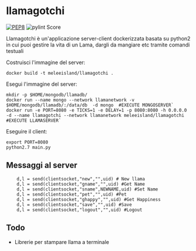 # llamagotchi
[![PEP8](https://img.shields.io/badge/code%20style-pep8-orange.svg)](https://www.python.org/dev/peps/pep-0008/)
![pylint Score](https://mperlet.github.io/pybadge/badges/9.68.svg)

Llamagotchi è un'applicazione server-client dockerizzata basata su python2 in cui puoi gestire la vita di un Lama, dargli da mangiare etc tramite comandi testuali
  
Costruisci l'immagine del server:


 `docker build -t meleeisland/llamagotchi .`
  
  
Esegui l'immagine del server:
  
``` 
mkdir -p $HOME/mongodb/llamadb/ 
docker run --name mongo --network llamanetwork -v $HOME/mongodb/llamadb/:/data/db  -d mongo  #EXECUTE MONGOSERVER`
docker run -e PORT=8080 -e TICKS=1 -e DELAY=1 -p 8080:8080 -h 0.0.0.0 -d --name llamagotchi --network llamanetwork meleeisland/llamagotchi #EXECUTE LLAMASERVER`
``` 
  
Eseguire il client:
  

```   
export PORT=8080 
python2.7 main.py
``` 

## Messaggi al server ##

		d,l = send(clientsocket,"new","",uid) # New llama
		d,l = send(clientsocket,"gname","",uid) #Get Name
		d,l = send(clientsocket,"sname",NEWNAME,uid) #Set Name
		d,l = send(clientsocket,"pet","",uid) #Pet
		d,l = send(clientsocket,"ghappy","",uid) #Get Happiness
		d,l = send(clientsocket,"save","",uid) #Save
		d,l = send(clientsocket,"logout","",uid) #Logout

## Todo ##
- Librerie per stampare llama a terminale

